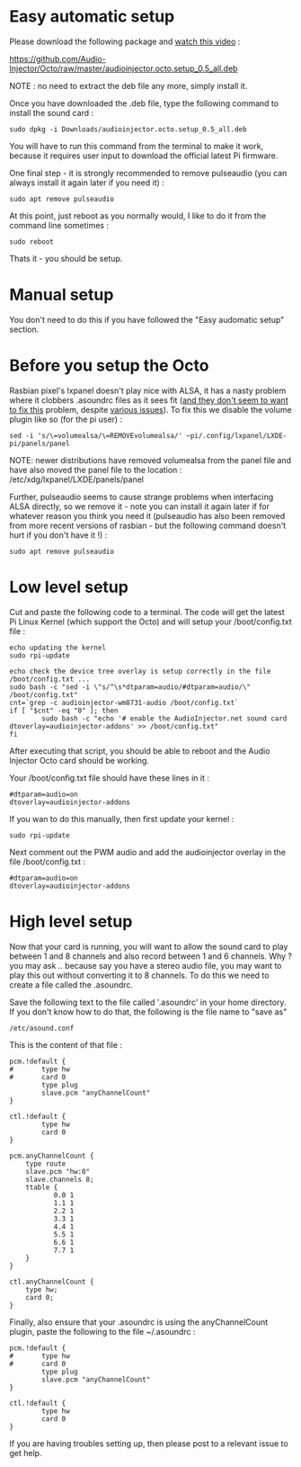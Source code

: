 # Easy automatic setup
Please download the following package and [watch this video](https://www.facebook.com/plugins/video.php?href=https%3A%2F%2Fwww.facebook.com%2Faudioinjector%2Fvideos%2F1753758851602240%2F) :

https://github.com/Audio-Injector/Octo/raw/master/audioinjector.octo.setup_0.5_all.deb

NOTE : no need to extract the deb file any more, simply install it.

Once you have downloaded the .deb file, type the following command to install the sound card :
```
sudo dpkg -i Downloads/audioinjector.octo.setup_0.5_all.deb
```
You will have to run this command from the terminal to make it work, because it requires user input to download the official latest Pi firmware.

One final step - it is strongly recommended to remove pulseaudio (you can always install it again later if you need it) :
```
sudo apt remove pulseaudio
```

At this point, just reboot as you normally would, I like to do it from the command line sometimes :
```
sudo reboot
```

Thats it - you should be setup.

# Manual setup
You don't need to do this if you have followed the "Easy audomatic setup" section.
# Before you setup the Octo
Rasbian pixel's lxpanel doesn't play nice with ALSA, it has a nasty problem where it clobbers .asoundrc files as it sees fit ([and they don't seem to want to fix this](https://github.com/raspberrypi-ui/lxpanel/issues/13) problem, despite [various issues](https://github.com/raspberrypi-ui/lxpanel/issues/14)). To fix this we disable the volume plugin like so (for the pi user) :
```
sed -i 's/\=volumealsa/\=REMOVEvolumealsa/' ~pi/.config/lxpanel/LXDE-pi/panels/panel
```
NOTE: newer distributions have removed volumealsa from the panel file and have also moved the panel file to the location :  /etc/xdg/lxpanel/LXDE/panels/panel

Further, pulseaudio seems to cause strange problems when interfacing ALSA directly, so we remove it - note you can install it again later if for whatever reason you think you need it (pulseaudio has also been removed from more recent versions of rasbian - but the following command doesn't hurt if you don't have it !) :
```
sudo apt remove pulseaudio
```

# Low level setup
Cut and paste the following code to a terminal. The code will get the latest Pi Linux Kernel (which support the Octo) and will setup your /boot/config.txt file :
```
echo updating the kernel
sudo rpi-update

echo check the device tree overlay is setup correctly in the file /boot/config.txt ...
sudo bash -c "sed -i \"s/^\s*dtparam=audio/#dtparam=audio/\" /boot/config.txt"
cnt=`grep -c audioinjector-wm8731-audio /boot/config.txt`
if [ "$cnt" -eq "0" ]; then
        sudo bash -c "echo '# enable the AudioInjector.net sound card
dtoverlay=audioinjector-addons' >> /boot/config.txt"
fi
```

After executing that script, you should be able to reboot and the Audio Injector Octo card should be working.

Your /boot/config.txt file should have these lines in it :
```
#dtparam=audio=on
dtoverlay=audioinjector-addons
```

If you wan to do this manually, then first update your kernel :
```
sudo rpi-update
```

Next comment out the PWM audio and add the audioinjector overlay in the file /boot/config.txt :
```
#dtparam=audio=on
dtoverlay=audioinjector-addons
```

# High level setup
Now that your card is running, you will want to allow the sound card to play between 1 and 8 channels and also record between 1 and 6 channels. Why ? you may ask .. because say you have a stereo audio file, you may want to play this out without converting it to 8 channels. To do this we need to create a file called the .asoundrc.

Save the following text to the file called '.asoundrc' in your home directory. If you don't know how to do that, the following is the file name to "save as"
```
/etc/asound.conf
```
This is the content of that file :
```
pcm.!default {
#       type hw
#       card 0
        type plug
        slave.pcm "anyChannelCount"
}

ctl.!default {
        type hw
        card 0
}

pcm.anyChannelCount {
    type route
    slave.pcm "hw:0"
    slave.channels 8;
    ttable {
           0.0 1
           1.1 1
           2.2 1
           3.3 1
           4.4 1
           5.5 1
           6.6 1
           7.7 1
    }
}

ctl.anyChannelCount {
    type hw;
    card 0;
}
```

Finally, also ensure that your .asoundrc is using the anyChannelCount plugin, paste the following to the file ~/.asoundrc :
```
pcm.!default {
#       type hw
#       card 0
        type plug
        slave.pcm "anyChannelCount"
}

ctl.!default {
        type hw
        card 0
}
```

If you are having troubles setting up, then please post to a relevant issue to get help.
